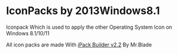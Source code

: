 # IconPacks by 2013Windows8.1


Iconpack Which is used to apply the other Operating System Icon on Windows 8.1/10/11

All icon packs are made With [iPack Builder v2.2](https://mrbladedesigns.com/ipack-builder/) By Mr.Blade

